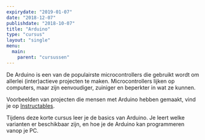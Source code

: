 ```yaml
---
expirydate: "2019-01-07"
date: "2018-12-07"
publishdate: "2018-10-07"
title: "Arduino"
type: "cursus"
layout: "single"
menu: 
  main:
    parent: "cursussen"
---
```

De Arduino is een van de populairste microcontrollers die gebruikt wordt om allerlei (inter)actieve projecten te maken.
Microcontrollers lijken op computers, maar zijn eenvoudiger, zuiniger en beperkter in wat ze kunnen.

Voorbeelden van projecten die mensen met Arduino hebben gemaakt, vind je op [Instructables](https://www.instructables.com/id/Arduino-Projects/).

Tijdens deze korte cursus leer je de basics van Arduino. Je leert welke varianten er beschikbaar zijn, en hoe je de Arduino kan programmeren vanop je PC.